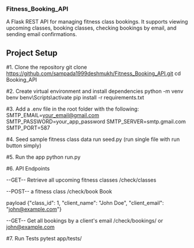 ### Fitness_Booking_API ###

A Flask REST API for managing fitness class bookings. It supports viewing upcoming classes, booking classes, checking bookings by email, and sending email confirmations.

## Project Setup

#1. Clone the repository
git clone https://github.com/sampada1999deshmukh/Fitness_Booking_API.git
cd Booking_API

#2. Create virtual environment and install dependencies
python -m venv benv
benv\Scripts\activate
pip install -r requirements.txt

#3. Add a .env file in the root folder with the following:
SMTP_EMAIL=your_email@gmail.com
SMTP_PASSWORD=your_app_password
SMTP_SERVER=smtp.gmail.com
SMTP_PORT=587

#4. Seed sample fitness class data
run seed.py (run single file with run button simply)

#5. Run the app
python run.py

#6. API Endpoints

--GET--	
Retrieve all upcoming fitness classes
/check/classes	

--POST--
a fitness class
/check/book	Book 

payload
{"class_id": 1,
  "client_name": "John Doe",
  "client_email": "john@example.com"}

--GET--
Get all bookings by a client's email
/check/bookings/<email> or john@example.com


#7. Run Tests
pytest app/tests/

